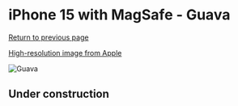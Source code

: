 # iPhone 15 with MagSafe - Guava

[Return to previous page](/iphone_15)

[High-resolution image from Apple](https://store.storeimages.cdn-apple.com/8756/as-images.apple.com/is/MT0V3?wid=4500&hei=4500&fmt=png)

<div style="width: 500px"><img src="/almost_uncompressed/MT0V3.webp" alt="Guava"></div>

## Under construction
